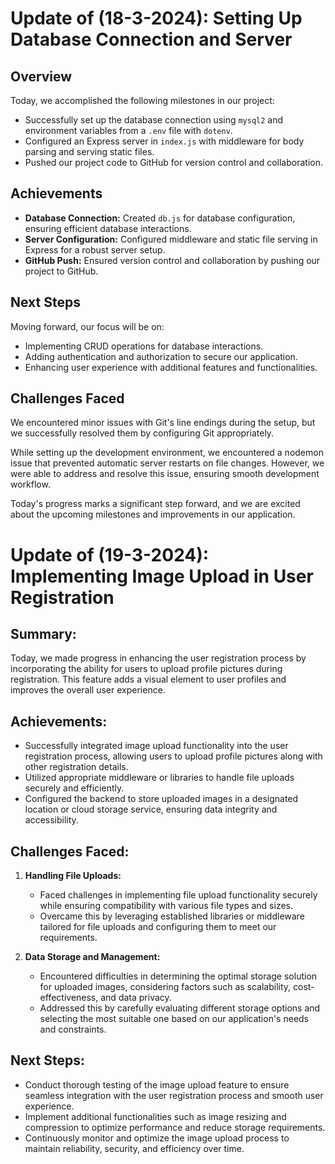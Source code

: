 # Update of (18-3-2024): Setting Up Database Connection and Server

## Overview
Today, we accomplished the following milestones in our project:

- Successfully set up the database connection using `mysql2` and environment variables from a `.env` file with `dotenv`.
- Configured an Express server in `index.js` with middleware for body parsing and serving static files.
- Pushed our project code to GitHub for version control and collaboration.

## Achievements
- **Database Connection:** Created `db.js` for database configuration, ensuring efficient database interactions.
- **Server Configuration:** Configured middleware and static file serving in Express for a robust server setup.
- **GitHub Push:** Ensured version control and collaboration by pushing our project to GitHub.

## Next Steps
Moving forward, our focus will be on:
- Implementing CRUD operations for database interactions.
- Adding authentication and authorization to secure our application.
- Enhancing user experience with additional features and functionalities.

## Challenges Faced
We encountered minor issues with Git's line endings during the setup, but we successfully resolved them by configuring Git appropriately.

While setting up the development environment, we encountered a nodemon issue that prevented automatic server restarts on file changes. However, we were able to address and resolve this issue, ensuring smooth development workflow.

Today's progress marks a significant step forward, and we are excited about the upcoming milestones and improvements in our application.

# Update of (19-3-2024): Implementing Image Upload in User Registration

## Summary:
Today, we made progress in enhancing the user registration process by incorporating the ability for users to upload profile pictures during registration. This feature adds a visual element to user profiles and improves the overall user experience.

## Achievements:
- Successfully integrated image upload functionality into the user registration process, allowing users to upload profile pictures along with other registration details.
- Utilized appropriate middleware or libraries to handle file uploads securely and efficiently.
- Configured the backend to store uploaded images in a designated location or cloud storage service, ensuring data integrity and accessibility.

## Challenges Faced:
1. **Handling File Uploads:**
   - Faced challenges in implementing file upload functionality securely while ensuring compatibility with various file types and sizes.
   - Overcame this by leveraging established libraries or middleware tailored for file uploads and configuring them to meet our requirements.

2. **Data Storage and Management:**
   - Encountered difficulties in determining the optimal storage solution for uploaded images, considering factors such as scalability, cost-effectiveness, and data privacy.
   - Addressed this by carefully evaluating different storage options and selecting the most suitable one based on our application's needs and constraints.

## Next Steps:
- Conduct thorough testing of the image upload feature to ensure seamless integration with the user registration process and smooth user experience.
- Implement additional functionalities such as image resizing and compression to optimize performance and reduce storage requirements.
- Continuously monitor and optimize the image upload process to maintain reliability, security, and efficiency over time.